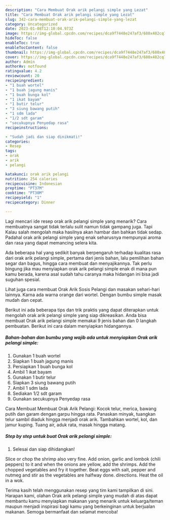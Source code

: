 ```yaml
---
description: "Cara Membuat Orak arik pelangi simple yang Lezat"
title: "Cara Membuat Orak arik pelangi simple yang Lezat"
slug: 342-cara-membuat-orak-arik-pelangi-simple-yang-lezat
category: Uncategorized
date: 2023-01-08T12:10:04.973Z
image: https://img-global.cpcdn.com/recipes/dca9f7448e247af3/680x482cq70/orak-arik-pelangi-simple-foto-resep-utama.jpg
hideToc: false
enableToc: true
enableTocContent: false
thumbnail: https://img-global.cpcdn.com/recipes/dca9f7448e247af3/680x482cq70/orak-arik-pelangi-simple-foto-resep-utama.jpg
cover: https://img-global.cpcdn.com/recipes/dca9f7448e247af3/680x482cq70/orak-arik-pelangi-simple-foto-resep-utama.jpg
author: Admin
authorAv: notfound
ratingvalue: 4.2
reviewcount: 20
recipeingredient:
- "1 buah wortel"
- "1 buah jagung manis"
- "1 buah bunga kol"
- "1 ikat bayam"
- "1 butir telur"
- "3 siung bawang putih"
- "1 sdm lada"
- "1/2 sdt garam"
- "secukupnya Penyedap rasa"
recipeinstructions:

- "Sudah jadi dan siap dinikmati!"
categories:
- Resep
tags:
- orak
- arik
- pelangi

katakunci: orak arik pelangi 
nutrition: 254 calories
recipecuisine: Indonesian
preptime: "PT37M"
cooktime: "PT30M"
recipeyield: "1"
recipecategory: Dinner

---
```



Lagi mencari ide resep orak arik pelangi simple yang menarik? Cara membuatnya sangat tidak terlalu sulit namun tidak gampang juga. Tapi Kalau salah mengolah maka hasilnya akan hambar dan bahkan tidak sedap. Padahal orak arik pelangi simple yang enak seharusnya mempunyai aroma dan rasa yang dapat memancing selera kita.


Ada beberapa hal yang sedikit banyak berpengaruh terhadap kualitas rasa dari orak arik pelangi simple, pertama dari jenis bahan, lalu pemilihan bahan segar dan bagus, hingga cara membuat dan menyajikannya. Tak perlu bingung jika mau menyiapkan orak arik pelangi simple enak di mana pun kamu berada, karena asal sudah tahu caranya maka hidangan ini bisa jadi suguhan spesial.

Lihat juga cara membuat Orak Arik Sosis Pelangi dan masakan sehari-hari lainnya. Karna ada warna orange dari wortel. Dengan bumbu simple masak mudah dan cepat.


Berikut ini ada beberapa tips dan trik praktis yang dapat diterapkan untuk mengolah orak arik pelangi simple yang siap dikreasikan. Anda bisa membuat Orak arik pelangi simple memakai 9 jenis bahan dan 0 langkah pembuatan. Berikut ini cara dalam menyiapkan hidangannya.

<!--inarticleads1-->

##### Bahan-bahan dan bumbu yang wajib ada untuk menyiapkan Orak arik pelangi simple:

1. Gunakan 1 buah wortel
1. Siapkan 1 buah jagung manis
1. Persiapkan 1 buah bunga kol
1. Ambil 1 ikat bayam
1. Gunakan 1 butir telur
1. Siapkan 3 siung bawang putih
1. Ambil 1 sdm lada
1. Sediakan 1/2 sdt garam
1. Gunakan secukupnya Penyedap rasa


Cara Membuat Membuat Orak Arik Pelangi: Kocok telur, merica, bawang putih dan garam dengan garpu hingga rata. Panaskan minyak, tuangkan telur sambil diaduk hingga menjadi orak arik. Tambahkan wortel, kol, dan jamur kuping. Tuang air, aduk rata, masak hingga matang. 

<!--inarticleads2-->

##### Step by step untuk buat Orak arik pelangi simple:


1. Selesai dan siap dihidangkan!

Slice or chop the shrimp also very fine. Add onion, garlic and lombok (chili peppers) to it and when the onions are yellow, add the shrimps. Add the chopped vegetables and fry it together. Beat eggs with salt, pepper and nutmeg and stir as the vegetables are halfway done. directions. Heat the oil in a wok. 

Terima kasih telah menggunakan resep yang tim kami tampilkan di sini. Harapan kami, olahan Orak arik pelangi simple yang mudah di atas dapat membantu kamu menyiapkan makanan yang menarik untuk keluarga/teman maupun menjadi inspirasi bagi kamu yang berkeinginan untuk berjualan makanan. Semoga bermanfaat dan selamat mencoba!
